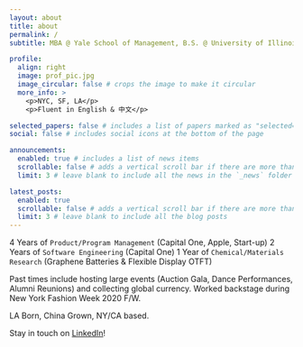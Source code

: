 ```yaml
---
layout: about
title: about
permalink: /
subtitle: MBA @ Yale School of Management, B.S. @ University of Illinois at Urbana Champaign.

profile:
  align: right
  image: prof_pic.jpg
  image_circular: false # crops the image to make it circular
  more_info: >
    <p>NYC, SF, LA</p>
    <p>Fluent in English & 中文</p>

selected_papers: false # includes a list of papers marked as "selected={true}"
social: false # includes social icons at the bottom of the page

announcements:
  enabled: true # includes a list of news items
  scrollable: false # adds a vertical scroll bar if there are more than 3 news items
  limit: 3 # leave blank to include all the news in the `_news` folder

latest_posts:
  enabled: true
  scrollable: false # adds a vertical scroll bar if there are more than 3 new posts items
  limit: 3 # leave blank to include all the blog posts
---
```


4 Years of `Product/Program Management` (Capital One, Apple, Start-up)
2 Years of `Software Engineering` (Capital One)
1 Year of `Chemical/Materials Research` (Graphene Batteries & Flexible Display OTFT)

Past times include hosting large events (Auction Gala, Dance Performances, Alumni Reunions) and collecting global currency. Worked backstage during New York Fashion Week 2020 F/W.

LA Born, China Grown, NY/CA based.

Stay in touch on [LinkedIn](https://www.linkedin.com/in/anniegjiang/)!
